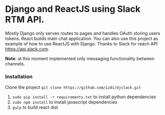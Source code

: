 # Django and ReactJS using Slack RTM API. 

Mostly Django only serves routes to pages and handles OAuth storing users tokens.
React builds main chat application. You can also use this project as example of how to use ReactJS with Django.
Thanks to Slack for reach API https://api.slack.com.

**Note**: at this moment implemented only messaging functionality between channels.  

### Installation 

Clone the project `git clone https://github.com/izdi/djslack.git`

1. `sudo pip install -r requirements.txt` to install python dependencies
2. `sudo npm install` to install javascript dependencies
3. `gulp` to build react dist
